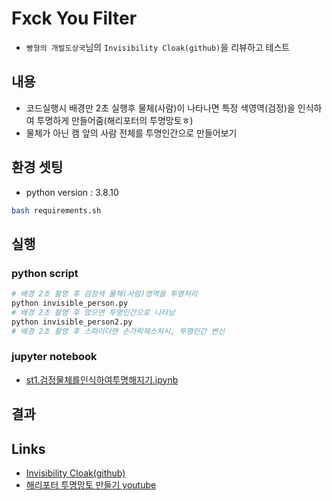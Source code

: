 # Fxck You Filter
* `빵형의 개발도상국`님의 `Invisibility Cloak(github)`을 리뷰하고 테스트 

## 내용
* 코드실행시 배경만 2초 실행후 물체(사람)이 나타나면 특정 색영역(검정)을 인식하여 투명하게 만들어줌(해리포터의 투명망토ㅎ)
* 물체가 아닌 캠 앞의 사람 전체를 투명인간으로 만들어보기

## 환경 셋팅
 * python version : 3.8.10
```bash
bash requirements.sh
```

## 실행
### python script
```bash
# 배경 2초 촬영 후 검정색 물체(사람)영역을 투명처리
python invisible_person.py
# 배경 2초 촬영 후 앉으면 투명인간으로 나타남
python invisible_person2.py
# 배경 2초 촬영 후 스파이더맨 손가락제스처시, 투명인간 변신
```
### jupyter notebook
* [st1.검정물체를인식하여투명해지기.ipynb](https://github.com/duc-ke/kaggle-playground-group/blob/main/3.invisibility_cloak/jupyters/st1.%EA%B2%80%EC%A0%95%EB%AC%BC%EC%B2%B4%EB%A5%BC%EC%9D%B8%EC%8B%9D%ED%95%98%EC%97%AC%ED%88%AC%EB%AA%85%ED%95%B4%EC%A7%80%EA%B8%B0.ipynb)

## 결과


## Links
* [Invisibility Cloak(github)](https://github.com/kairess/invisibility_cloak)
* [해리포터 투명망토 만들기 youtube](https://youtu.be/suytB_6aS6M)


